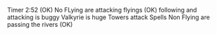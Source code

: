 Timer 2:52 (OK)
No FLying are attacking flyings (OK)
following and attacking is buggy
Valkyrie is huge
Towers attack
Spells
Non Flying are passing the rivers (OK)